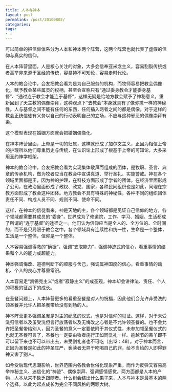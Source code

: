 ```yaml
---
title: 人本与神本
layout: post
permalink: /post/20100802/
categories:
tags:
- ☆
---
```


可以简单的把信仰体系分为人本和神本两个阵营，这两个阵营也就代表了虚假的信仰与真实的信仰。

在人本阵营里面，人是核心关注的对象，大多会信奉亚米念主义，容易割裂传统或者高举非来源于圣经的传统，容易持不可知论，容易走时代论。

人本的教会论中，会友把教会看为是为自己服务的机构，而牧师容易把教会偶像化，赋予教会某些属灵的权柄，甚至会宣称只有“通过委身教会才能委身基督”、“通过连于教会才能连于基督”，这样无疑是给地方教会赋予了神秘意义，重新回到了天主教的偶像崇拜，这种观点下“去教会”本身就具有了像弥撒一样的神秘性。人与基督之间不能有任何的东西，任何插入两者之间的都是偶像。对于这样的教会正统信徒有义务以自己的行动表明自己的立场，不应与这种邪恶的偶像崇拜有染。

这个模型表现在婚姻方面就会把婚姻偶像化。

在神本阵营里面，上帝是一切的归属，这样就形成了加尔文主义，正因为相信上帝的护理所以他们尊重历史与传统，在认识论上形成了根基于上帝的可知论，大多采用圣约神学框架。

神本的教会论中，会友把教会看为实现集体敬拜而组成的团体，是牧职、圣言、典章的传承机构，做为牧者应当在教会中宣讲真道、举行圣礼、实施警戒。神在各个领域里面都是王，因为神的护理，在科技方面形成了学者的团体，在经济里面形成了公司，在政治里面形成了政权、政党、国家，各种民间组织也是如此，同理在宗教方面形成了教会这种团体。地方教会不具有特殊的神秘性，各种不同的组织团体责任不同、构成人员不同、规则不同、使命不同。

这样，在神本的信徒看来，神是天地的主，各个领域都是见证自己信仰的地方，各个领域都需要其成员的“委身”，世界成为了修道院，工作、学习、婚姻、生活都成了所谓的“连于基督”的途径之一。他们认为信仰应当是全人的、全方位的、全时间的，而不是只局限于教会之中。各个领域具有连续性和统一性，生命是一个整体，生活是一个整体，信仰是一个整体。

人本容易强调得救的“确据”，强调“支取能力”，强调神迹式的信心，看重事情的结果和个人的能力或超能力。

神本强调悔改、道德判断下的顺服与舍己，强调属神国度的信心，看重事情的动机、个人的良心并尊重常识。

人本容易走“凯锡克主义”或者“寂静主义”的成圣观，神本却会讲律法、责任、个人的积极的征战下的成长。

在圣餐问题上，人本阵营更多的看重圣餐是对人的祝福，因此他们会允许非受洗的领圣餐并允许人把圣餐带给没有到场的人。

神本阵营更多强调圣餐是对主的纪念的仪式，也是对信仰的见证。这样，对于未受洗归信者以及虽受洗但言行放荡者以及无悔改之心者是不允许领圣餐的。也不会允许把圣餐带给别人，因为圣餐的意义一定要依附于其仪式性，未参加领圣餐仪式的也就无圣餐可言了，圣餐也一定要由牧者施行正如同洗礼一样。逾越节的羔羊即不可以留下来也不可以带出去，未受割礼者也不可吃（出12：48）。对于神本而言，正因为圣餐是如此的神圣庄严，亵渎者无异于吃喝自己的罪，给不当给的人即得罪神又害了别人。

如今受后现代思潮影响，世界范围内各教会世俗化现象严重，而作为反弹又容易高举神秘主义、迷信化的“神迹”、偶像崇拜、强调感情感觉。两方面都是人本的产物，人本从来不缺乏跟随者。什么树会结出什么果子来，人本与神本是最基本的两个选择，以此为起点成长为完全不同风格的两颗大树。
